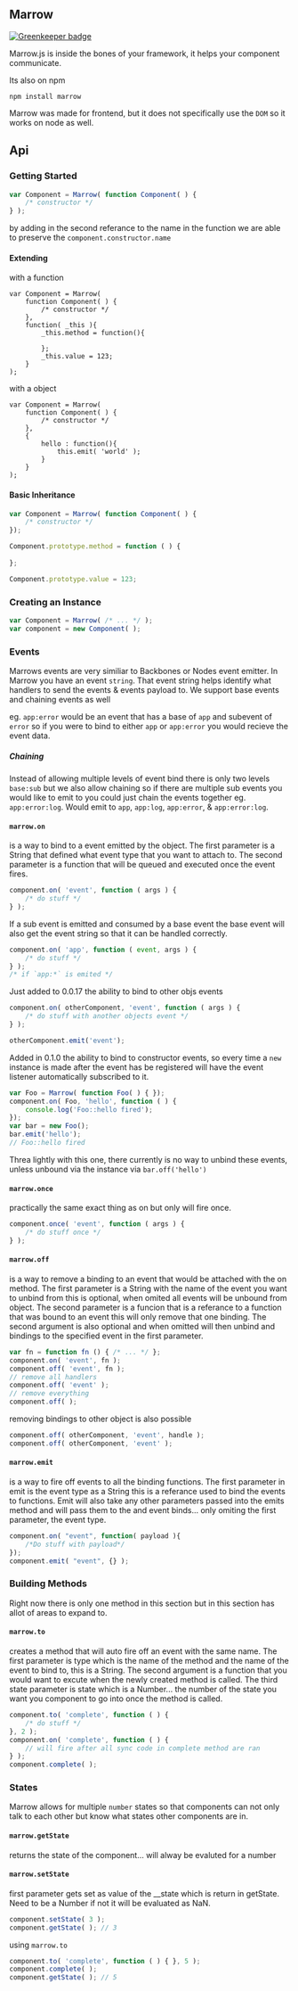 ## Marrow

[![Greenkeeper badge](https://badges.greenkeeper.io/jcblw/marrow.svg)](https://greenkeeper.io/)

Marrow.js is inside the bones of your framework, it helps your component communicate.

Its also on npm

```shell
npm install marrow
```

Marrow was made for frontend, but it does not specifically use the `DOM` so it works on node as well.

## Api

### Getting Started

```javascript
var Component = Marrow( function Component( ) {
	/* constructor */
} );
```

by adding in the second referance to the name in the function we are able to preserve the `component.constructor.name`

#### Extending

with a function

```javascipt
var Component = Marrow( 
	function Component( ) {
		/* constructor */
	},
	function( _this ){
		_this.method = function(){

		};
		_this.value = 123;
	}
);
```
with a object

```javascipt
var Component = Marrow( 
	function Component( ) {
		/* constructor */
	},
	{
		hello : function(){
			this.emit( 'world' );
		}
	}
);
```

#### Basic Inheritance

```javascript
var Component = Marrow( function Component( ) {
	/* constructor */
});

Component.prototype.method = function ( ) {
	
};

Component.prototype.value = 123;
```
### Creating an Instance

```javascript
var Component = Marrow( /* ... */ );
var component = new Component( );
```

### Events

Marrows events are very similiar to Backbones or Nodes event emitter. In Marrow you have an event `string`. That event  string helps identify what handlers to send the events & events payload to. We support base events and chaining events as well

eg. `app:error` would be an event that has a base of `app` and subevent of `error` so if you were to bind to either `app` or `app:error` you would recieve the event data.

##### Chaining

Instead of allowing multiple levels of event bind there is only two levels `base:sub` but we also allow chaining so if there are multiple sub events you would like to emit to you could just chain the events together eg. `app:error:log`. Would emit to `app`, `app:log`, `app:error`, & `app:error:log`.

#### `marrow.on`

is a way to bind to a event emitted by the object. The first parameter is a String that defined what event type that you want to attach to. The second parameter is a function that will be queued and executed once the event fires.

```javascript
component.on( 'event', function ( args ) {
	/* do stuff */
} );
```

If a sub event is emitted and consumed by a base event the base event will also get the event string so that it can be handled correctly.

```javascript
component.on( 'app', function ( event, args ) {
	/* do stuff */
} );
/* if `app:*` is emited */
```

Just added to 0.0.17 the ability to bind to other objs events

```javascript
component.on( otherComponent, 'event', function ( args ) {
	/* do stuff with another objects event */
} );

otherComponent.emit('event');
```

Added in 0.1.0 the ability to bind to constructor events, so every time a `new` instance is made after the event has be registered will have the event listener automatically subscribed to it.

```javascript
var Foo = Marrow( function Foo( ) { });
component.on( Foo, 'hello', function ( ) {
	console.log('Foo::hello fired');
});
var bar = new Foo();
bar.emit('hello');
// Foo::hello fired
```

Threa lightly with this one, there currently is no way to unbind these events, unless unbound via the instance via `bar.off('hello')`


#### `marrow.once`

practically the same exact thing as on but only will fire once.

```javascript
component.once( 'event', function ( args ) {
	/* do stuff once */
} );
```


#### `marrow.off`

is a way to remove a binding to an event that would be attached with the on method. The first parameter is a String with the name of the event you want to unbind from this is optional, when omited all events will be unbound from object. The second parameter is a funcion that is a referance to a function that was bound to an event this will only remove that one binding. The second argument is also optional and when omitted will then unbind and bindings to the specified event in the first parameter.

```javascript
var fn = function fn () { /* ... */ };
component.on( 'event', fn );
component.off( 'event', fn );
// remove all handlers
component.off( 'event' );
// remove everything
component.off( );
```

removing bindings to other object is also possible

```javascript
component.off( otherComponent, 'event', handle );
component.off( otherComponent, 'event' );
```

#### `marrow.emit`

is a way to fire off events to all the binding functions. The first parameter in emit is the event type as a String this is a referance used to bind the events to functions. Emit will also take any other parameters passed into the emits method and will pass them to the and event binds... only omiting the first parameter, the event type.

```javascript
component.on( "event", function( payload ){ 
	/*Do stuff with payload*/
});
component.emit( "event", {} );
```

### Building Methods

Right now there is only one method in this section but in this section has allot of areas to expand to.

#### `marrow.to`

creates a method that will auto fire off an event with the same name.  The first parameter is type which is the name of the method and the name of the event to bind to, this is a String. The second argument is a function that you would want to excute when the newly created method is called. The third state parameter is state which is a Number... the number of the state you want you component to go into once the method is called. 

```javascript
component.to( 'complete', function ( ) {
	/* do stuff */
}, 2 );
component.on( 'complete', function ( ) { 
	// will fire after all sync code in complete method are ran
} );
component.complete( );
```

### States

Marrow allows for multiple `number` states so that components can not only talk to each other but know what states other components are in.

#### `marrow.getState`

returns the state of the component... will alway be evaluted for a number

#### `marrow.setState`

first parameter gets set as value of the __state which is return in getState. Need to be a Number if not it will be evaluated as NaN.

```javascript
component.setState( 3 );
component.getState( ); // 3
```

using `marrow.to`

```javascript
component.to( 'complete', function ( ) { }, 5 );
component.complete( );
component.getState( ); // 5
```


